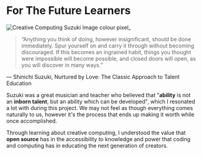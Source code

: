 # For The Future Learners

![Creative Computing Suzuki Image colour pixel_](https://user-images.githubusercontent.com/93598538/140180191-c1ec81e4-4f4b-40a7-ac21-208284c52e6e.jpg)

>“Anything you think of doing, however insignificant, should be done immediately. Spur yourself on and carry it through without becoming discouraged. If this becomes an ingrained habit, things you thought were impossible will become possible, and closed doors will open, as you will discover in many ways.” 

― Shinichi Suzuki, Nurtured by Love: The Classic Approach to Talent Education

Suzuki was a great musician and teacher who believed that "**ability** is not an **inborn talent**, but an ability which can be developed", which I resonated a lot with during this project. We may not feel as though everything comes naturally to us, however it's the process that ends up making it worth while once accomplished.

Through learning about creative computing, I understood the value that **open source** has in the accessibility to knowledge and power that coding and computing has in educating the next generation of creators.




